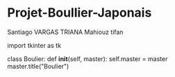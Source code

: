 # Projet-Boullier-Japonais

Santiago VARGAS TRIANA
Mahiouz tifan


import tkinter as tk

class Boulier:
    def __init__(self, master):
        self.master = master
        master.title("Boulier") 

        
                
